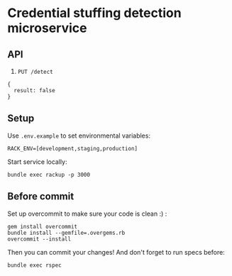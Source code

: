 # Credential stuffing detection microservice

## API

1. `PUT /detect`

  ```
  {
    result: false
  }
  ```


## Setup

Use `.env.example` to set environmental variables:
```
RACK_ENV=[development,staging,production]
```

Start service locally:
```
bundle exec rackup -p 3000
```

## Before commit
Set up overcommit to make sure your code is clean :) :

```
gem install overcommit
bundle install --gemfile=.overgems.rb
overcommit --install
```
Then you can commit your changes! And don't forget to run specs before:

```
bundle exec rspec
```
